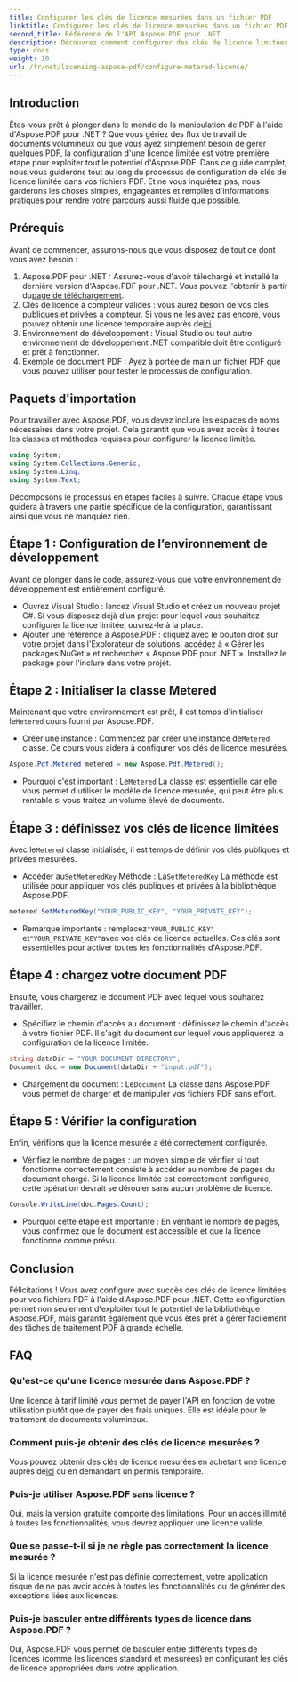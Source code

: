 ```yaml
---
title: Configurer les clés de licence mesurées dans un fichier PDF
linktitle: Configurer les clés de licence mesurées dans un fichier PDF
second_title: Référence de l'API Aspose.PDF pour .NET
description: Découvrez comment configurer des clés de licence limitées dans vos fichiers PDF à l'aide d'Aspose.PDF pour .NET avec ce guide complet étape par étape.
type: docs
weight: 10
url: /fr/net/licensing-aspose-pdf/configure-metered-license/
---
```

## Introduction

Êtes-vous prêt à plonger dans le monde de la manipulation de PDF à l'aide d'Aspose.PDF pour .NET ? Que vous gériez des flux de travail de documents volumineux ou que vous ayez simplement besoin de gérer quelques PDF, la configuration d'une licence limitée est votre première étape pour exploiter tout le potentiel d'Aspose.PDF. Dans ce guide complet, nous vous guiderons tout au long du processus de configuration de clés de licence limitée dans vos fichiers PDF. Et ne vous inquiétez pas, nous garderons les choses simples, engageantes et remplies d'informations pratiques pour rendre votre parcours aussi fluide que possible.

## Prérequis

Avant de commencer, assurons-nous que vous disposez de tout ce dont vous avez besoin :

1.  Aspose.PDF pour .NET : Assurez-vous d'avoir téléchargé et installé la dernière version d'Aspose.PDF pour .NET. Vous pouvez l'obtenir à partir du[page de téléchargement](https://releases.aspose.com/pdf/net/).
2.  Clés de licence à compteur valides : vous aurez besoin de vos clés publiques et privées à compteur. Si vous ne les avez pas encore, vous pouvez obtenir une licence temporaire auprès de[ici](https://purchase.aspose.com/temporary-license/).
3. Environnement de développement : Visual Studio ou tout autre environnement de développement .NET compatible doit être configuré et prêt à fonctionner.
4. Exemple de document PDF : Ayez à portée de main un fichier PDF que vous pouvez utiliser pour tester le processus de configuration.

## Paquets d'importation

Pour travailler avec Aspose.PDF, vous devez inclure les espaces de noms nécessaires dans votre projet. Cela garantit que vous avez accès à toutes les classes et méthodes requises pour configurer la licence limitée.

```csharp
using System;
using System.Collections.Generic;
using System.Linq;
using System.Text;
```

Décomposons le processus en étapes faciles à suivre. Chaque étape vous guidera à travers une partie spécifique de la configuration, garantissant ainsi que vous ne manquiez rien.

## Étape 1 : Configuration de l’environnement de développement

Avant de plonger dans le code, assurez-vous que votre environnement de développement est entièrement configuré.

- Ouvrez Visual Studio : lancez Visual Studio et créez un nouveau projet C#. Si vous disposez déjà d’un projet pour lequel vous souhaitez configurer la licence limitée, ouvrez-le à la place.
- Ajouter une référence à Aspose.PDF : cliquez avec le bouton droit sur votre projet dans l'Explorateur de solutions, accédez à « Gérer les packages NuGet » et recherchez « Aspose.PDF pour .NET ». Installez le package pour l'inclure dans votre projet.

## Étape 2 : Initialiser la classe Metered

 Maintenant que votre environnement est prêt, il est temps d'initialiser le`Metered` cours fourni par Aspose.PDF.

-  Créer une instance : Commencez par créer une instance de`Metered` classe. Ce cours vous aidera à configurer vos clés de licence mesurées.

```csharp
Aspose.Pdf.Metered metered = new Aspose.Pdf.Metered();
```

-  Pourquoi c'est important : Le`Metered` La classe est essentielle car elle vous permet d'utiliser le modèle de licence mesurée, qui peut être plus rentable si vous traitez un volume élevé de documents.

## Étape 3 : définissez vos clés de licence limitées

 Avec le`Metered` classe initialisée, il est temps de définir vos clés publiques et privées mesurées.

-  Accéder au`SetMeteredKey` Méthode : La`SetMeteredKey` La méthode est utilisée pour appliquer vos clés publiques et privées à la bibliothèque Aspose.PDF.

```csharp
metered.SetMeteredKey("YOUR_PUBLIC_KEY", "YOUR_PRIVATE_KEY");
```

-  Remarque importante : remplacez`"YOUR_PUBLIC_KEY"` et`"YOUR_PRIVATE_KEY"`avec vos clés de licence actuelles. Ces clés sont essentielles pour activer toutes les fonctionnalités d'Aspose.PDF.

## Étape 4 : chargez votre document PDF

Ensuite, vous chargerez le document PDF avec lequel vous souhaitez travailler.

- Spécifiez le chemin d'accès au document : définissez le chemin d'accès à votre fichier PDF. Il s'agit du document sur lequel vous appliquerez la configuration de la licence limitée.

```csharp
string dataDir = "YOUR DOCUMENT DIRECTORY";
Document doc = new Document(dataDir + "input.pdf");
```

-  Chargement du document : Le`Document` La classe dans Aspose.PDF vous permet de charger et de manipuler vos fichiers PDF sans effort.

## Étape 5 : Vérifier la configuration

Enfin, vérifions que la licence mesurée a été correctement configurée.

- Vérifiez le nombre de pages : un moyen simple de vérifier si tout fonctionne correctement consiste à accéder au nombre de pages du document chargé. Si la licence limitée est correctement configurée, cette opération devrait se dérouler sans aucun problème de licence.

```csharp
Console.WriteLine(doc.Pages.Count);
```

- Pourquoi cette étape est importante : En vérifiant le nombre de pages, vous confirmez que le document est accessible et que la licence fonctionne comme prévu.

## Conclusion

Félicitations ! Vous avez configuré avec succès des clés de licence limitées pour vos fichiers PDF à l'aide d'Aspose.PDF pour .NET. Cette configuration permet non seulement d'exploiter tout le potentiel de la bibliothèque Aspose.PDF, mais garantit également que vous êtes prêt à gérer facilement des tâches de traitement PDF à grande échelle.

## FAQ

### Qu'est-ce qu'une licence mesurée dans Aspose.PDF ?  
Une licence à tarif limité vous permet de payer l'API en fonction de votre utilisation plutôt que de payer des frais uniques. Elle est idéale pour le traitement de documents volumineux.

### Comment puis-je obtenir des clés de licence mesurées ?  
 Vous pouvez obtenir des clés de licence mesurées en achetant une licence auprès de[ici](https://purchase.aspose.com/buy) ou en demandant un permis temporaire.

### Puis-je utiliser Aspose.PDF sans licence ?  
Oui, mais la version gratuite comporte des limitations. Pour un accès illimité à toutes les fonctionnalités, vous devrez appliquer une licence valide.

### Que se passe-t-il si je ne règle pas correctement la licence mesurée ?  
Si la licence mesurée n'est pas définie correctement, votre application risque de ne pas avoir accès à toutes les fonctionnalités ou de générer des exceptions liées aux licences.

### Puis-je basculer entre différents types de licence dans Aspose.PDF ?  
Oui, Aspose.PDF vous permet de basculer entre différents types de licences (comme les licences standard et mesurées) en configurant les clés de licence appropriées dans votre application.
